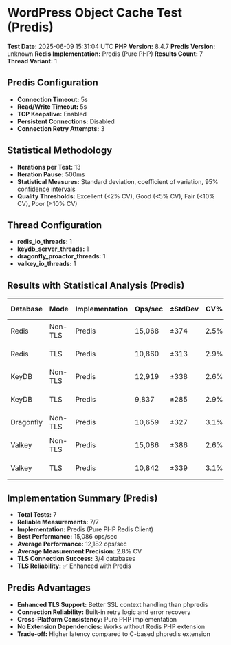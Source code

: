 # WordPress Object Cache Test (Predis)

**Test Date:** 2025-06-09 15:31:04 UTC
**PHP Version:** 8.4.7
**Predis Version:** unknown
**Redis Implementation:** Predis (Pure PHP)
**Results Count:** 7
**Thread Variant:** 1

## Predis Configuration

- **Connection Timeout:** 5s
- **Read/Write Timeout:** 5s
- **TCP Keepalive:** Enabled
- **Persistent Connections:** Disabled
- **Connection Retry Attempts:** 3

## Statistical Methodology

- **Iterations per Test:** 13
- **Iteration Pause:** 500ms
- **Statistical Measures:** Standard deviation, coefficient of variation, 95% confidence intervals
- **Quality Thresholds:** Excellent (<2% CV), Good (<5% CV), Fair (<10% CV), Poor (≥10% CV)

## Thread Configuration

- **redis_io_threads:** 1
- **keydb_server_threads:** 1
- **dragonfly_proactor_threads:** 1
- **valkey_io_threads:** 1

## Results with Statistical Analysis (Predis)

| Database | Mode | Implementation | Ops/sec | ±StdDev | CV% | Quality | Latency(ms) | ±StdDev | P95 Lat | P99 Lat | 95% CI | Iterations |
| --- | --- | --- | --- | --- | --- | --- | --- | --- | --- | --- | --- | --- | 
| Redis | Non-TLS | Predis | 15,068 | ±374 | 2.5% | 🟡 good | 0.066 | ±0.002 | 0.106 | 0.123 | 14,861-15,275 | 13 |
| Redis | TLS | Predis | 10,860 | ±313 | 2.9% | 🟡 good | 0.092 | ±0.003 | 0.139 | 0.165 | 10,686-11,033 | 13 |
| KeyDB | Non-TLS | Predis | 12,919 | ±338 | 2.6% | 🟡 good | 0.077 | ±0.002 | 0.119 | 0.138 | 12,732-13,107 | 13 |
| KeyDB | TLS | Predis | 9,837 | ±285 | 2.9% | 🟡 good | 0.101 | ±0.003 | 0.148 | 0.176 | 9,679-9,996 | 13 |
| Dragonfly | Non-TLS | Predis | 10,659 | ±327 | 3.1% | 🟡 good | 0.093 | ±0.003 | 0.142 | 0.167 | 10,477-10,840 | 13 |
| Valkey | Non-TLS | Predis | 15,086 | ±386 | 2.6% | 🟡 good | 0.066 | ±0.002 | 0.106 | 0.122 | 14,872-15,300 | 13 |
| Valkey | TLS | Predis | 10,842 | ±339 | 3.1% | 🟡 good | 0.092 | ±0.003 | 0.140 | 0.165 | 10,654-11,030 | 13 |

## Implementation Summary (Predis)

- **Total Tests:** 7
- **Reliable Measurements:** 7/7
- **Implementation:** Predis (Pure PHP Redis Client)
- **Best Performance:** 15,086 ops/sec
- **Average Performance:** 12,182 ops/sec
- **Average Measurement Precision:** 2.8% CV
- **TLS Connection Success:** 3/4 databases
- **TLS Reliability:** ✅ Enhanced with Predis

## Predis Advantages

- **Enhanced TLS Support:** Better SSL context handling than phpredis
- **Connection Reliability:** Built-in retry logic and error recovery
- **Cross-Platform Consistency:** Pure PHP implementation
- **No Extension Dependencies:** Works without Redis PHP extension
- **Trade-off:** Higher latency compared to C-based phpredis extension
